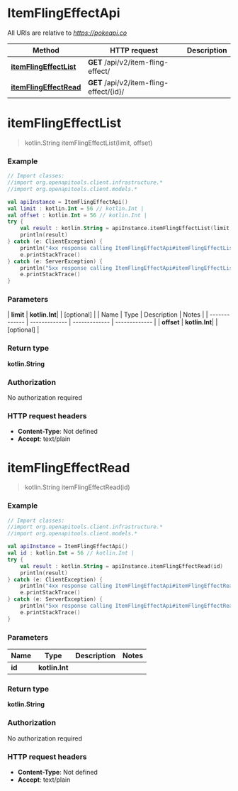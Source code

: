 # ItemFlingEffectApi

All URIs are relative to *https://pokeapi.co*

| Method | HTTP request | Description |
| ------------- | ------------- | ------------- |
| [**itemFlingEffectList**](ItemFlingEffectApi.md#itemFlingEffectList) | **GET** /api/v2/item-fling-effect/ |  |
| [**itemFlingEffectRead**](ItemFlingEffectApi.md#itemFlingEffectRead) | **GET** /api/v2/item-fling-effect/{id}/ |  |


<a id="itemFlingEffectList"></a>
# **itemFlingEffectList**
> kotlin.String itemFlingEffectList(limit, offset)



### Example
```kotlin
// Import classes:
//import org.openapitools.client.infrastructure.*
//import org.openapitools.client.models.*

val apiInstance = ItemFlingEffectApi()
val limit : kotlin.Int = 56 // kotlin.Int | 
val offset : kotlin.Int = 56 // kotlin.Int | 
try {
    val result : kotlin.String = apiInstance.itemFlingEffectList(limit, offset)
    println(result)
} catch (e: ClientException) {
    println("4xx response calling ItemFlingEffectApi#itemFlingEffectList")
    e.printStackTrace()
} catch (e: ServerException) {
    println("5xx response calling ItemFlingEffectApi#itemFlingEffectList")
    e.printStackTrace()
}
```

### Parameters
| **limit** | **kotlin.Int**|  | [optional] |
| Name | Type | Description  | Notes |
| ------------- | ------------- | ------------- | ------------- |
| **offset** | **kotlin.Int**|  | [optional] |

### Return type

**kotlin.String**

### Authorization

No authorization required

### HTTP request headers

 - **Content-Type**: Not defined
 - **Accept**: text/plain

<a id="itemFlingEffectRead"></a>
# **itemFlingEffectRead**
> kotlin.String itemFlingEffectRead(id)



### Example
```kotlin
// Import classes:
//import org.openapitools.client.infrastructure.*
//import org.openapitools.client.models.*

val apiInstance = ItemFlingEffectApi()
val id : kotlin.Int = 56 // kotlin.Int | 
try {
    val result : kotlin.String = apiInstance.itemFlingEffectRead(id)
    println(result)
} catch (e: ClientException) {
    println("4xx response calling ItemFlingEffectApi#itemFlingEffectRead")
    e.printStackTrace()
} catch (e: ServerException) {
    println("5xx response calling ItemFlingEffectApi#itemFlingEffectRead")
    e.printStackTrace()
}
```

### Parameters
| Name | Type | Description  | Notes |
| ------------- | ------------- | ------------- | ------------- |
| **id** | **kotlin.Int**|  | |

### Return type

**kotlin.String**

### Authorization

No authorization required

### HTTP request headers

 - **Content-Type**: Not defined
 - **Accept**: text/plain

